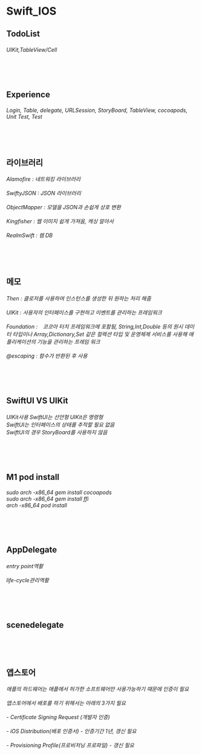 # Swift_IOS
<h2>TodoList</h2>
<h6>
UIKit,TableView/Cell　
</h6>
<br><br> 

<h2>Experience</h2>
<h6>
Login, Table,
delegate, URLSession, StoryBoard, TableView, cocoapods, Unit Test, Test
</h6>
<br><br>

<h2>라이브러리</h2>
<h6>
Alamofire : 네트워킹 라이브러리<br><br>
SwiftyJSON : JSON 라이브러리<br><br>
ObjectMapper : 모델을 JSON과 손쉽게 상호 변환<br><br>
Kingfisher : 웹 이미지 쉽게 가져옴, 캐싱 알아서<br><br>
RealmSwift : 렘 DB 
</h6>
<br><br>

<h2>메모</h2>
<h6>
Then : 클로저를 사용하여 인스턴스를 생성한 뒤 원하는 처리 해줌<br><br>
UIKit : 사용자의 인터페이스를 구현하고 이벤트를 관리하는 프레임워크　<br><br>
Foundation :　코코아 터치 프레임워크에 포함됨, String,Int,Double 등의 원시 데이터 타입이나 Array,Dictionary,Set 같은 컬렉션 타입 및 운영체제 서비스를 사용해 애플리케이션의 기능을 관리하는 프레임 워크<br><br>
@escaping : 함수가 반환된 후 사용  
</h6>
<br><br>

<h2>SwiftUI VS UIKit </h2>
<h6>
UIKit사용
SwiftUI는 선언형 UIKit은 명령형 <br>
SwiftUI는 인터페이스의 상태를 추적할 필요 없음 <br>
SwiftUI의 경우 StoryBoard를 사용하지 않음 
</h6>
<br><br>

<h2>M1 pod install </h2> 
<h6>
sudo arch -x86_64 gem install cocoapods<br>
sudo arch -x86_64 gem install ffi<br>
arch -x86_64 pod install
</h6>
<br><br>

<h2>AppDelegate </h2> 
<h6>
entry point역활<br><br>
life-cycle관리역활
</h6>
<br><br>

<h2>scenedelegate </h2> 
<h6>
</h6>
<br><br>

<h2>앱스토어</h2> 
<h6>
애플의 하드웨어는 애플에서 허가한 소프트웨어만 사용가능하기 때문에 인증이 필요<br><br>
	앱스토어에서 배포를 하기 위해서는 아래의 3가지 필요<br><br>
	- Certificate Signing Request (개발자 인증)<br><br>
	- iOS Distribution(배포 인증서) - 인증기간 1년, 갱신 필요<br><br>
	- Provisioning Profile(프로비저닝 프로파일) - 갱신 필요<br>
</h6>
<br><br>
